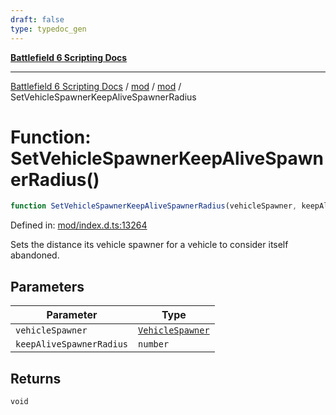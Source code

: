 ```yaml
---
draft: false
type: typedoc_gen
---
```


[**Battlefield 6 Scripting Docs**](../../../_index.md)

***

[Battlefield 6 Scripting Docs](../../../_index.md) / [mod](../../_index.md) / [mod](../_index.md) / SetVehicleSpawnerKeepAliveSpawnerRadius

# Function: SetVehicleSpawnerKeepAliveSpawnerRadius()

```ts
function SetVehicleSpawnerKeepAliveSpawnerRadius(vehicleSpawner, keepAliveSpawnerRadius): void;
```

Defined in: [mod/index.d.ts:13264](https://github.com/battlefield-portal-community/portal-docs/blob/6d87e21c5922a3efb03c634dbe98e5fe6e797672/generators/santiago/mod/index.d.ts#L13264)

Sets the distance its vehicle spawner for a vehicle to consider itself abandoned.

## Parameters

| Parameter | Type |
| ------ | ------ |
| `vehicleSpawner` | [`VehicleSpawner`](../VehicleSpawner/_index.md) |
| `keepAliveSpawnerRadius` | `number` |

## Returns

`void`
